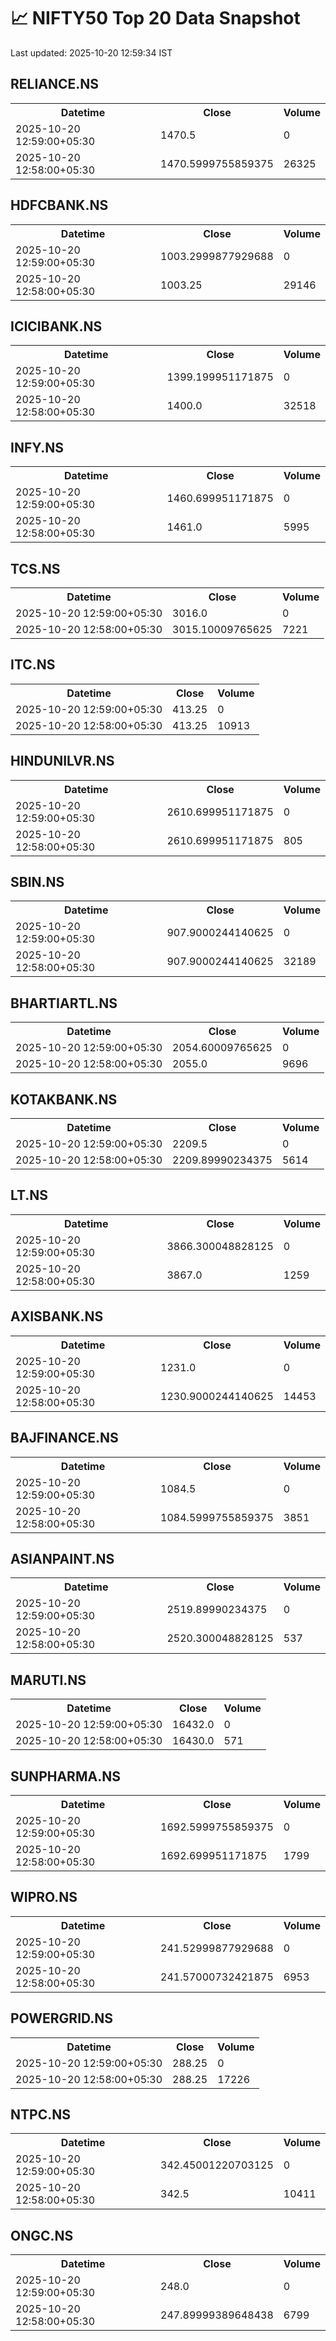 # 📈 NIFTY50 Top 20 Data Snapshot

Last updated: 2025-10-20 12:59:34 IST

## RELIANCE.NS

<table>
  <tr><th>Datetime</th><th>Close</th><th>Volume</th></tr>
  <tr><td>2025-10-20 12:59:00+05:30</td><td>1470.5</td><td>0</td></tr>
  <tr><td>2025-10-20 12:58:00+05:30</td><td>1470.5999755859375</td><td>26325</td></tr>
</table>

## HDFCBANK.NS

<table>
  <tr><th>Datetime</th><th>Close</th><th>Volume</th></tr>
  <tr><td>2025-10-20 12:59:00+05:30</td><td>1003.2999877929688</td><td>0</td></tr>
  <tr><td>2025-10-20 12:58:00+05:30</td><td>1003.25</td><td>29146</td></tr>
</table>

## ICICIBANK.NS

<table>
  <tr><th>Datetime</th><th>Close</th><th>Volume</th></tr>
  <tr><td>2025-10-20 12:59:00+05:30</td><td>1399.199951171875</td><td>0</td></tr>
  <tr><td>2025-10-20 12:58:00+05:30</td><td>1400.0</td><td>32518</td></tr>
</table>

## INFY.NS

<table>
  <tr><th>Datetime</th><th>Close</th><th>Volume</th></tr>
  <tr><td>2025-10-20 12:59:00+05:30</td><td>1460.699951171875</td><td>0</td></tr>
  <tr><td>2025-10-20 12:58:00+05:30</td><td>1461.0</td><td>5995</td></tr>
</table>

## TCS.NS

<table>
  <tr><th>Datetime</th><th>Close</th><th>Volume</th></tr>
  <tr><td>2025-10-20 12:59:00+05:30</td><td>3016.0</td><td>0</td></tr>
  <tr><td>2025-10-20 12:58:00+05:30</td><td>3015.10009765625</td><td>7221</td></tr>
</table>

## ITC.NS

<table>
  <tr><th>Datetime</th><th>Close</th><th>Volume</th></tr>
  <tr><td>2025-10-20 12:59:00+05:30</td><td>413.25</td><td>0</td></tr>
  <tr><td>2025-10-20 12:58:00+05:30</td><td>413.25</td><td>10913</td></tr>
</table>

## HINDUNILVR.NS

<table>
  <tr><th>Datetime</th><th>Close</th><th>Volume</th></tr>
  <tr><td>2025-10-20 12:59:00+05:30</td><td>2610.699951171875</td><td>0</td></tr>
  <tr><td>2025-10-20 12:58:00+05:30</td><td>2610.699951171875</td><td>805</td></tr>
</table>

## SBIN.NS

<table>
  <tr><th>Datetime</th><th>Close</th><th>Volume</th></tr>
  <tr><td>2025-10-20 12:59:00+05:30</td><td>907.9000244140625</td><td>0</td></tr>
  <tr><td>2025-10-20 12:58:00+05:30</td><td>907.9000244140625</td><td>32189</td></tr>
</table>

## BHARTIARTL.NS

<table>
  <tr><th>Datetime</th><th>Close</th><th>Volume</th></tr>
  <tr><td>2025-10-20 12:59:00+05:30</td><td>2054.60009765625</td><td>0</td></tr>
  <tr><td>2025-10-20 12:58:00+05:30</td><td>2055.0</td><td>9696</td></tr>
</table>

## KOTAKBANK.NS

<table>
  <tr><th>Datetime</th><th>Close</th><th>Volume</th></tr>
  <tr><td>2025-10-20 12:59:00+05:30</td><td>2209.5</td><td>0</td></tr>
  <tr><td>2025-10-20 12:58:00+05:30</td><td>2209.89990234375</td><td>5614</td></tr>
</table>

## LT.NS

<table>
  <tr><th>Datetime</th><th>Close</th><th>Volume</th></tr>
  <tr><td>2025-10-20 12:59:00+05:30</td><td>3866.300048828125</td><td>0</td></tr>
  <tr><td>2025-10-20 12:58:00+05:30</td><td>3867.0</td><td>1259</td></tr>
</table>

## AXISBANK.NS

<table>
  <tr><th>Datetime</th><th>Close</th><th>Volume</th></tr>
  <tr><td>2025-10-20 12:59:00+05:30</td><td>1231.0</td><td>0</td></tr>
  <tr><td>2025-10-20 12:58:00+05:30</td><td>1230.9000244140625</td><td>14453</td></tr>
</table>

## BAJFINANCE.NS

<table>
  <tr><th>Datetime</th><th>Close</th><th>Volume</th></tr>
  <tr><td>2025-10-20 12:59:00+05:30</td><td>1084.5</td><td>0</td></tr>
  <tr><td>2025-10-20 12:58:00+05:30</td><td>1084.5999755859375</td><td>3851</td></tr>
</table>

## ASIANPAINT.NS

<table>
  <tr><th>Datetime</th><th>Close</th><th>Volume</th></tr>
  <tr><td>2025-10-20 12:59:00+05:30</td><td>2519.89990234375</td><td>0</td></tr>
  <tr><td>2025-10-20 12:58:00+05:30</td><td>2520.300048828125</td><td>537</td></tr>
</table>

## MARUTI.NS

<table>
  <tr><th>Datetime</th><th>Close</th><th>Volume</th></tr>
  <tr><td>2025-10-20 12:59:00+05:30</td><td>16432.0</td><td>0</td></tr>
  <tr><td>2025-10-20 12:58:00+05:30</td><td>16430.0</td><td>571</td></tr>
</table>

## SUNPHARMA.NS

<table>
  <tr><th>Datetime</th><th>Close</th><th>Volume</th></tr>
  <tr><td>2025-10-20 12:59:00+05:30</td><td>1692.5999755859375</td><td>0</td></tr>
  <tr><td>2025-10-20 12:58:00+05:30</td><td>1692.699951171875</td><td>1799</td></tr>
</table>

## WIPRO.NS

<table>
  <tr><th>Datetime</th><th>Close</th><th>Volume</th></tr>
  <tr><td>2025-10-20 12:59:00+05:30</td><td>241.52999877929688</td><td>0</td></tr>
  <tr><td>2025-10-20 12:58:00+05:30</td><td>241.57000732421875</td><td>6953</td></tr>
</table>

## POWERGRID.NS

<table>
  <tr><th>Datetime</th><th>Close</th><th>Volume</th></tr>
  <tr><td>2025-10-20 12:59:00+05:30</td><td>288.25</td><td>0</td></tr>
  <tr><td>2025-10-20 12:58:00+05:30</td><td>288.25</td><td>17226</td></tr>
</table>

## NTPC.NS

<table>
  <tr><th>Datetime</th><th>Close</th><th>Volume</th></tr>
  <tr><td>2025-10-20 12:59:00+05:30</td><td>342.45001220703125</td><td>0</td></tr>
  <tr><td>2025-10-20 12:58:00+05:30</td><td>342.5</td><td>10411</td></tr>
</table>

## ONGC.NS

<table>
  <tr><th>Datetime</th><th>Close</th><th>Volume</th></tr>
  <tr><td>2025-10-20 12:59:00+05:30</td><td>248.0</td><td>0</td></tr>
  <tr><td>2025-10-20 12:58:00+05:30</td><td>247.89999389648438</td><td>6799</td></tr>
</table>


